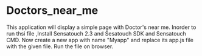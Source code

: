 Doctors_near_me
===============
 This application will display a simple page with Doctor's near me.
 Inorder to run thsi file ,Install Sensatouch 2.3 and Sesatouch SDK and Sensatouch CMD.
 Now create a new app with name "Myapp" and replace its app.js file with the given file. Run the file on browser.

